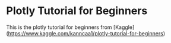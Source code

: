 # Plotly Tutorial for Beginners

This is the plotly tutorial for beginners from [Kaggle] (https://www.kaggle.com/kanncaa1/plotly-tutorial-for-beginners)